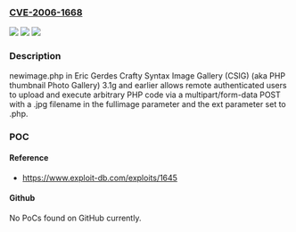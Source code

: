 ### [CVE-2006-1668](https://cve.mitre.org/cgi-bin/cvename.cgi?name=CVE-2006-1668)
![](https://img.shields.io/static/v1?label=Product&message=n%2Fa&color=blue)
![](https://img.shields.io/static/v1?label=Version&message=n%2Fa&color=blue)
![](https://img.shields.io/static/v1?label=Vulnerability&message=n%2Fa&color=brighgreen)

### Description

newimage.php in Eric Gerdes Crafty Syntax Image Gallery (CSIG) (aka PHP thumbnail Photo Gallery) 3.1g and earlier allows remote authenticated users to upload and execute arbitrary PHP code via a multipart/form-data POST with a .jpg filename in the fullimage parameter and the ext parameter set to .php.

### POC

#### Reference
- https://www.exploit-db.com/exploits/1645

#### Github
No PoCs found on GitHub currently.

